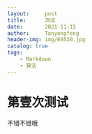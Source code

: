 ```yaml
---
layout:     post
title:      测试
date:       2021-11-15
author:     Tanyongfeng
header-img: img/69530.jpg
catalog: true
tags:
    - Markdown
    - 算法	
---
```


# 第壹次测试

不错不错哦


